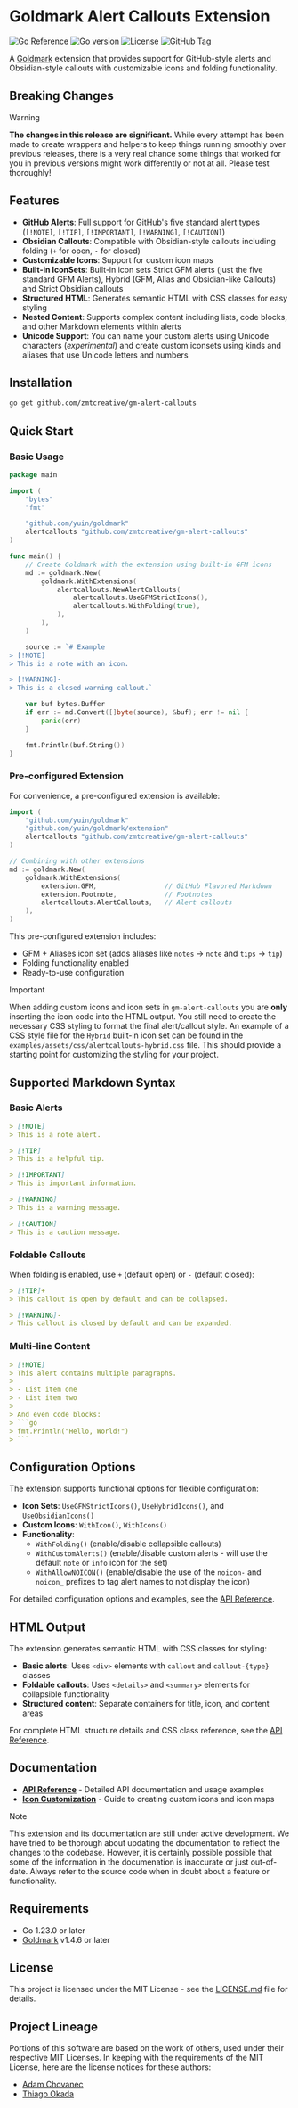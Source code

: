 # Goldmark Alert Callouts Extension

[![Go Reference](https://pkg.go.dev/badge/github.com/zmtcreative/gm-alert-callouts.svg)](https://pkg.go.dev/github.com/zmtcreative/gm-alert-callouts)
[![Go version](https://img.shields.io/github/go-mod/go-version/zmtcreative/gm-alert-callouts)](https://github.com/zmtcreative/gm-alert-callouts)
[![License](https://img.shields.io/github/license/zmtcreative/gm-alert-callouts)](./LICENSE.md)
![GitHub Tag](https://img.shields.io/github/v/tag/zmtcreative/gm-alert-callouts?include_prereleases&sort=semver)

A [Goldmark](https://github.com/yuin/goldmark) extension that provides support for GitHub-style alerts and Obsidian-style callouts with customizable icons and folding functionality.

## Breaking Changes

> [!WARNING]
>
> **The changes in this release are significant.** While every attempt has been made to create wrappers
> and helpers to keep things running smoothly over previous releases, there is a very real chance some things
> that worked for you in previous versions might work differently or not at all. Please test thoroughly!

## Features

- **GitHub Alerts**: Full support for GitHub's five standard alert types (`[!NOTE]`, `[!TIP]`, `[!IMPORTANT]`, `[!WARNING]`, `[!CAUTION]`)
- **Obsidian Callouts**: Compatible with Obsidian-style callouts including folding (`+` for open, `-` for closed)
- **Customizable Icons**: Support for custom icon maps
- **Built-in IconSets**: Built-in icon sets Strict GFM alerts (just the five standard GFM Alerts), Hybrid (GFM, Alias and Obsidian-like Callouts) and Strict Obsidian callouts
- **Structured HTML**: Generates semantic HTML with CSS classes for easy styling
- **Nested Content**: Supports complex content including lists, code blocks, and other Markdown elements within alerts
- **Unicode Support**: You can name your custom alerts using Unicode characters (*experimental*) and create custom iconsets using kinds and aliases that use Unicode letters and numbers

## Installation

```bash
go get github.com/zmtcreative/gm-alert-callouts
```

## Quick Start

### Basic Usage

```go
package main

import (
    "bytes"
    "fmt"

    "github.com/yuin/goldmark"
    alertcallouts "github.com/zmtcreative/gm-alert-callouts"
)

func main() {
    // Create Goldmark with the extension using built-in GFM icons
    md := goldmark.New(
        goldmark.WithExtensions(
            alertcallouts.NewAlertCallouts(
                alertcallouts.UseGFMStrictIcons(),
                alertcallouts.WithFolding(true),
            ),
        ),
    )

    source := `# Example
> [!NOTE]
> This is a note with an icon.

> [!WARNING]-
> This is a closed warning callout.`

    var buf bytes.Buffer
    if err := md.Convert([]byte(source), &buf); err != nil {
        panic(err)
    }

    fmt.Println(buf.String())
}
```

### Pre-configured Extension

For convenience, a pre-configured extension is available:

```go
import (
    "github.com/yuin/goldmark"
    "github.com/yuin/goldmark/extension"
    alertcallouts "github.com/zmtcreative/gm-alert-callouts"
)

// Combining with other extensions
md := goldmark.New(
    goldmark.WithExtensions(
        extension.GFM,                 // GitHub Flavored Markdown
        extension.Footnote,            // Footnotes
        alertcallouts.AlertCallouts,   // Alert callouts
    ),
)
```

This pre-configured extension includes:

- GFM + Aliases icon set (adds aliases like `notes` -> `note` and `tips` -> `tip`)
- Folding functionality enabled
- Ready-to-use configuration

> [!IMPORTANT]
>
> When adding custom icons and icon sets in `gm-alert-callouts` you are **only** inserting the icon
> code into the HTML output. You still need to create the necessary CSS styling to format the final
> alert/callout style. An example of a CSS style file for the `Hybrid` built-in icon set can be
> found in the `examples/assets/css/alertcallouts-hybrid.css` file. This should provide a starting point
> for customizing the styling for your project.

## Supported Markdown Syntax

### Basic Alerts

```markdown
> [!NOTE]
> This is a note alert.

> [!TIP]
> This is a helpful tip.

> [!IMPORTANT]
> This is important information.

> [!WARNING]
> This is a warning message.

> [!CAUTION]
> This is a caution message.
```

### Foldable Callouts

When folding is enabled, use `+` (default open) or `-` (default closed):

```markdown
> [!TIP]+
> This callout is open by default and can be collapsed.

> [!WARNING]-
> This callout is closed by default and can be expanded.
```

### Multi-line Content

```markdown
> [!NOTE]
> This alert contains multiple paragraphs.
>
> - List item one
> - List item two
>
> And even code blocks:
> ```go
> fmt.Println("Hello, World!")
> ```
```

## Configuration Options

The extension supports functional options for flexible configuration:

- **Icon Sets**: `UseGFMStrictIcons()`, `UseHybridIcons()`, and `UseObsidianIcons()`
- **Custom Icons**: `WithIcon()`, `WithIcons()`
- **Functionality**:
  - `WithFolding()` (enable/disable collapsible callouts)
  - `WithCustomAlerts()` (enable/disable custom alerts - will use the default `note` or `info` icon for the set)
  - `WithAllowNOICON()` (enable/disable the use of the `noicon-` and `noicon_` prefixes to tag alert names to not display the icon)

For detailed configuration options and examples, see the [API Reference](docs/FEATURES.md#configuration-options).

## HTML Output

The extension generates semantic HTML with CSS classes for styling:

- **Basic alerts**: Uses `<div>` elements with `callout` and `callout-{type}` classes
- **Foldable callouts**: Uses `<details>` and `<summary>` elements for collapsible functionality
- **Structured content**: Separate containers for title, icon, and content areas

For complete HTML structure details and CSS class reference, see the [API Reference](docs/FEATURES.md#html-output-structure).

## Documentation

- **[API Reference](docs/FEATURES.md)** - Detailed API documentation and usage examples
- **[Icon Customization](docs/ICONMAPS.md)** - Guide to creating custom icons and icon maps

> [!NOTE]
>
> This extension and its documentation are still under active development. We have tried to be thorough
> about updating the documentation to reflect the changes to the codebase. However, it is certainly
> possible possible that some of the information in the documenation is inaccurate or just out-of-date. Always
> refer to the source code when in doubt about a feature or functionality.

## Requirements

- Go 1.23.0 or later
- [Goldmark](https://github.com/yuin/goldmark) v1.4.6 or later

## License

This project is licensed under the MIT License - see the [LICENSE.md](LICENSE.md) file for details.

## Project Lineage

Portions of this software are based on the work of others, used under their respective MIT
Licenses. In keeping with the requirements of the MIT License, here are the license notices for
these authors:

- [Adam Chovanec](docs/LICENSE-chovanec.md)
- [Thiago Okada](docs/LICENSE-thiagokokada.md)
